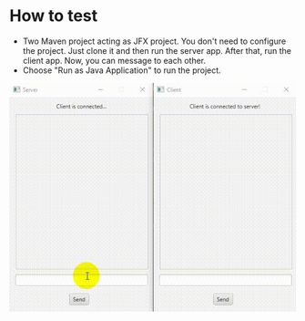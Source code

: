 # How to test

- Two Maven project acting as JFX project. You don't need to configure the project. Just clone it and then run the server app. After that, run the client app. Now, you can message to each other.
- Choose "Run as Java Application" to run the project.

<img src="images/chat-app.gif" alt="Person with 4 attributes, ER Diagram">
